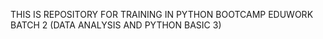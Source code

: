 THIS IS REPOSITORY FOR TRAINING IN PYTHON BOOTCAMP EDUWORK BATCH 2 (DATA ANALYSIS AND PYTHON BASIC 3)